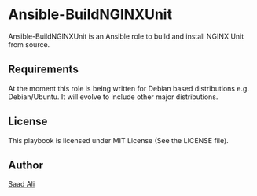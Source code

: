 # **Ansible-BuildNGINXUnit**

Ansible-BuildNGINXUnit is an Ansible role to build and install NGINX Unit from source.

## **Requirements**

At the moment this role is being written for Debian based distributions e.g. Debian/Ubuntu. It will evolve to include other major distributions.

## **License**

This playbook is licensed under MIT License (See the LICENSE file).

## **Author**

[Saad Ali](https://github.com/nixknight)
